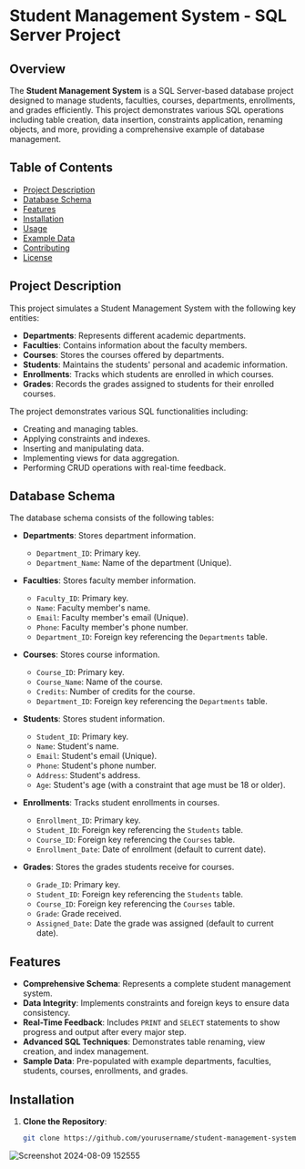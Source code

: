 # Student Management System - SQL Server Project

## Overview

The **Student Management System** is a SQL Server-based database project designed to manage students, faculties, courses, departments, enrollments, and grades efficiently. This project demonstrates various SQL operations including table creation, data insertion, constraints application, renaming objects, and more, providing a comprehensive example of database management.

## Table of Contents

- [Project Description](#project-description)
- [Database Schema](#database-schema)
- [Features](#features)
- [Installation](#installation)
- [Usage](#usage)
- [Example Data](#example-data)
- [Contributing](#contributing)
- [License](#license)

## Project Description

This project simulates a Student Management System with the following key entities:
- **Departments**: Represents different academic departments.
- **Faculties**: Contains information about the faculty members.
- **Courses**: Stores the courses offered by departments.
- **Students**: Maintains the students' personal and academic information.
- **Enrollments**: Tracks which students are enrolled in which courses.
- **Grades**: Records the grades assigned to students for their enrolled courses.

The project demonstrates various SQL functionalities including:
- Creating and managing tables.
- Applying constraints and indexes.
- Inserting and manipulating data.
- Implementing views for data aggregation.
- Performing CRUD operations with real-time feedback.

## Database Schema

The database schema consists of the following tables:

- **Departments**: Stores department information.
  - `Department_ID`: Primary key.
  - `Department_Name`: Name of the department (Unique).

- **Faculties**: Stores faculty member information.
  - `Faculty_ID`: Primary key.
  - `Name`: Faculty member's name.
  - `Email`: Faculty member's email (Unique).
  - `Phone`: Faculty member's phone number.
  - `Department_ID`: Foreign key referencing the `Departments` table.

- **Courses**: Stores course information.
  - `Course_ID`: Primary key.
  - `Course_Name`: Name of the course.
  - `Credits`: Number of credits for the course.
  - `Department_ID`: Foreign key referencing the `Departments` table.

- **Students**: Stores student information.
  - `Student_ID`: Primary key.
  - `Name`: Student's name.
  - `Email`: Student's email (Unique).
  - `Phone`: Student's phone number.
  - `Address`: Student's address.
  - `Age`: Student's age (with a constraint that age must be 18 or older).

- **Enrollments**: Tracks student enrollments in courses.
  - `Enrollment_ID`: Primary key.
  - `Student_ID`: Foreign key referencing the `Students` table.
  - `Course_ID`: Foreign key referencing the `Courses` table.
  - `Enrollment_Date`: Date of enrollment (default to current date).

- **Grades**: Stores the grades students receive for courses.
  - `Grade_ID`: Primary key.
  - `Student_ID`: Foreign key referencing the `Students` table.
  - `Course_ID`: Foreign key referencing the `Courses` table.
  - `Grade`: Grade received.
  - `Assigned_Date`: Date the grade was assigned (default to current date).

## Features

- **Comprehensive Schema**: Represents a complete student management system.
- **Data Integrity**: Implements constraints and foreign keys to ensure data consistency.
- **Real-Time Feedback**: Includes `PRINT` and `SELECT` statements to show progress and output after every major step.
- **Advanced SQL Techniques**: Demonstrates table renaming, view creation, and index management.
- **Sample Data**: Pre-populated with example departments, faculties, students, courses, enrollments, and grades.

## Installation

1. **Clone the Repository**: 
   ```bash
   git clone https://github.com/yourusername/student-management-system.git

   
![Screenshot 2024-08-09 152555](https://github.com/user-attachments/assets/01230937-18f5-436e-9e9c-c2785b3c1c06)
